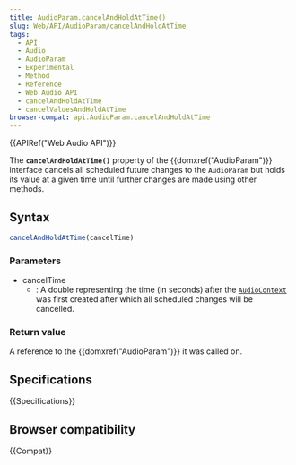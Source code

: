 ```yaml
---
title: AudioParam.cancelAndHoldAtTime()
slug: Web/API/AudioParam/cancelAndHoldAtTime
tags:
  - API
  - Audio
  - AudioParam
  - Experimental
  - Method
  - Reference
  - Web Audio API
  - cancelAndHoldAtTime
  - cancelValuesAndHoldAtTime
browser-compat: api.AudioParam.cancelAndHoldAtTime
---
```

{{APIRef("Web Audio API")}}

The **`cancelAndHoldAtTime()`** property of the
{{domxref("AudioParam")}} interface cancels all scheduled future changes to the
`AudioParam` but holds its value at a given time until further changes are
made using other methods.

## Syntax

```js
cancelAndHoldAtTime(cancelTime)
```

### Parameters

- cancelTime
  - : A double representing the time (in seconds) after the [`AudioContext`](/en-US/docs/Web/API/AudioContext) was
    first created after which all scheduled changes will be cancelled.

### Return value

A reference to the {{domxref("AudioParam")}} it was called on.

## Specifications

{{Specifications}}

## Browser compatibility

{{Compat}}
